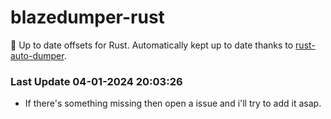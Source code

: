 # blazedumper-rust

🚀 Up to date offsets for Rust. Automatically kept up to date thanks to [rust-auto-dumper](https://github.com/Akandesh/rust-auto-dumper).


### Last Update 04-01-2024 20:03:26
- If there's something missing then open a issue and i'll try to add it asap.